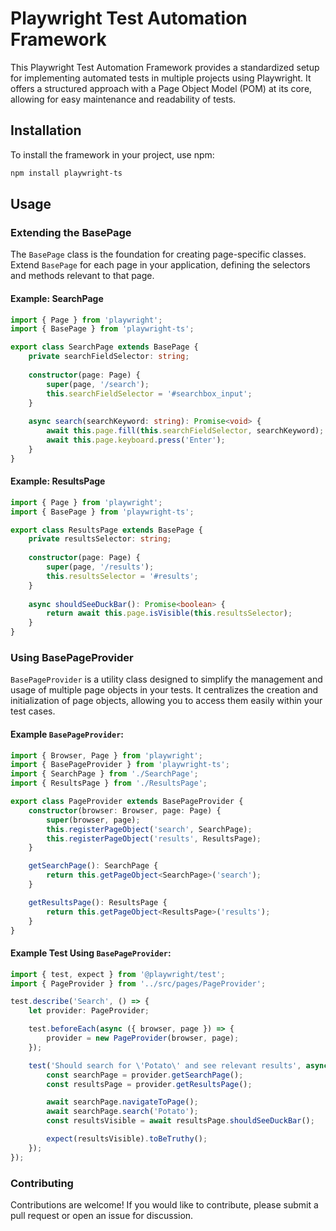 # Playwright Test Automation Framework

This Playwright Test Automation Framework provides a standardized setup for implementing automated tests in multiple projects using Playwright. It offers a structured approach with a Page Object Model (POM) at its core, allowing for easy maintenance and readability of tests.

## Installation

To install the framework in your project, use npm:

```bash
npm install playwright-ts
```

## Usage

### Extending the BasePage

The `BasePage` class is the foundation for creating page-specific classes. Extend `BasePage` for each page in your application, defining the selectors and methods relevant to that page.

#### Example: SearchPage

```typescript
import { Page } from 'playwright';
import { BasePage } from 'playwright-ts';

export class SearchPage extends BasePage {
    private searchFieldSelector: string;
    
    constructor(page: Page) {
        super(page, '/search');
        this.searchFieldSelector = '#searchbox_input';
    }
    
    async search(searchKeyword: string): Promise<void> {
        await this.page.fill(this.searchFieldSelector, searchKeyword);
        await this.page.keyboard.press('Enter');
    }
}
```

#### Example: ResultsPage

```typescript
import { Page } from 'playwright';
import { BasePage } from 'playwright-ts';

export class ResultsPage extends BasePage {
    private resultsSelector: string;
    
    constructor(page: Page) {
        super(page, '/results');
        this.resultsSelector = '#results';
    }
    
    async shouldSeeDuckBar(): Promise<boolean> {
        return await this.page.isVisible(this.resultsSelector);
    }
}
```

### Using BasePageProvider

`BasePageProvider` is a utility class designed to simplify the management and usage of multiple page objects in your tests. It centralizes the creation and initialization of page objects, allowing you to access them easily within your test cases.

#### Example `BasePageProvider`:

```typescript
import { Browser, Page } from 'playwright';
import { BasePageProvider } from 'playwright-ts';
import { SearchPage } from './SearchPage';
import { ResultsPage } from './ResultsPage';

export class PageProvider extends BasePageProvider {
    constructor(browser: Browser, page: Page) {
        super(browser, page);
        this.registerPageObject('search', SearchPage);
        this.registerPageObject('results', ResultsPage);
    }

    getSearchPage(): SearchPage {
        return this.getPageObject<SearchPage>('search');
    }

    getResultsPage(): ResultsPage {
        return this.getPageObject<ResultsPage>('results');
    }
}
```

#### Example Test Using `BasePageProvider`:

```typescript
import { test, expect } from '@playwright/test';
import { PageProvider } from '../src/pages/PageProvider';

test.describe('Search', () => {
    let provider: PageProvider;

    test.beforeEach(async ({ browser, page }) => {
        provider = new PageProvider(browser, page);
    });

    test('Should search for \'Potato\' and see relevant results', async () => {
        const searchPage = provider.getSearchPage();
        const resultsPage = provider.getResultsPage();

        await searchPage.navigateToPage();
        await searchPage.search('Potato');
        const resultsVisible = await resultsPage.shouldSeeDuckBar();

        expect(resultsVisible).toBeTruthy();
    });
});
```

### Contributing

Contributions are welcome! If you would like to contribute, please submit a pull request or open an issue for discussion.
